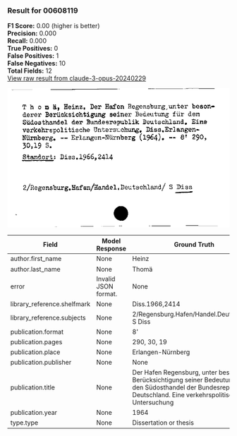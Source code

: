 ### Result for 00608119
**F1 Score:** 0.00 (higher is better)<br>**Precision:** 0.000<br>**Recall:** 0.000<br>**True Positives:** 0<br>**False Positives:** 1<br>**False Negatives:** 10<br>**Total Fields:** 12<br>[View raw result from claude-3-opus-20240229](https://github.com/RISE-UNIBAS/humanities_data_benchmark/blob/main/results/2025-09-02/T0145/request_T0145_00608119.json)

<img src="https://github.com/RISE-UNIBAS/humanities_data_benchmark/blob/main/benchmarks/zettelkatalog/images/00608119.jpg?raw=true" alt="00608119" width="600px">

| Field | Model Response | Ground Truth | Fuzzy Score | Match |
|-------|----------------|--------------|-------------|-------|
| author.first_name | None | Heinz | 0.000 | ❌ |
| author.last_name | None | Thomä | 0.000 | ❌ |
| error | Invalid JSON format. | None | 0.000 | ❌ |
| library_reference.shelfmark | None | Diss.1966,2414 | 0.000 | ❌ |
| library_reference.subjects | None | 2/Regensburg.Hafen/Handel.Deutschland/ S Diss | 0.000 | ❌ |
| publication.format | None | 8' | 0.000 | ❌ |
| publication.pages | None | 290, 30, 19 | 0.000 | ❌ |
| publication.place | None | Erlangen-Nürnberg | 0.000 | ❌ |
| publication.publisher | None | None | 1.000 | ✅ |
| publication.title | None | Der Hafen Regensburg, unter besonderer Berücksichtigung seiner Bedeutung für den Südosthandel der Bundesrepublik Deutschland. Eine verkehrspolitische Untersuchung | 0.000 | ❌ |
| publication.year | None | 1964 | 0.000 | ❌ |
| type.type | None | Dissertation or thesis | 0.000 | ❌ |
